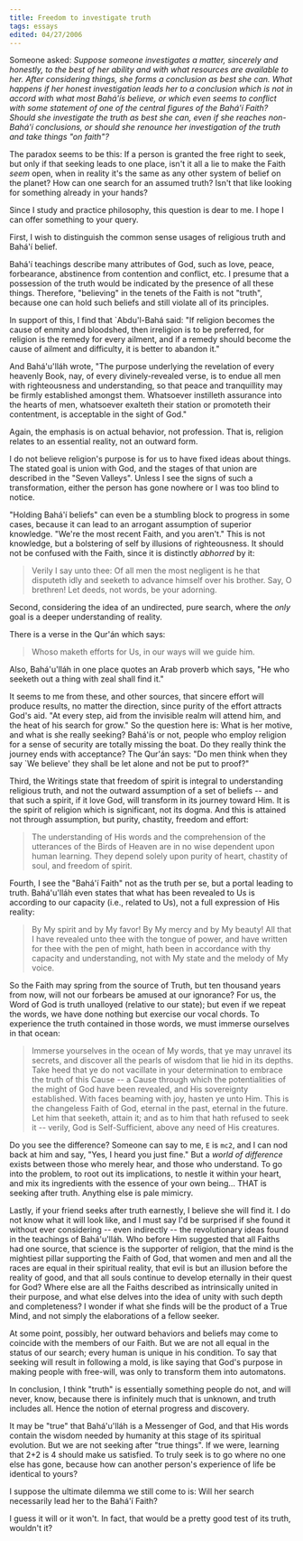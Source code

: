 ```yaml
---
title: Freedom to investigate truth
tags: essays
edited: 04/27/2006
---
```


Someone asked: *Suppose someone investigates a matter, sincerely and
honestly, to the best of her ability and with what resources are
available to her.  After considering things, she forms a conclusion as
best she can.  What happens if her honest investigation leads her to a
conclusion which is not in accord with what most Bahá'ís believe, or
which even seems to conflict with some statement of one of the central
figures of the Bahá'í Faith?  Should she investigate the truth as best
she can, even if she reaches non-Bahá'í conclusions, or should she
renounce her investigation of the truth and take things "on faith"?*

The paradox seems to be this: If a person is granted the free right to
seek, but only if that seeking leads to one place, isn't it all a lie to
make the Faith *seem* open, when in reality it's the same as any other
system of belief on the planet?  How can one search for an assumed
truth?  Isn't that like looking for something already in your hands?

Since I study and practice philosophy, this question is dear to me.  I
hope I can offer something to your query.

First, I wish to distinguish the common sense usages of religious truth
and Bahá'í belief.

Bahá'í teachings describe many attributes of God, such as love, peace,
forbearance, abstinence from contention and conflict, etc.  I presume
that a possession of the truth would be indicated by the presence of all
these things.  Therefore, "believing" in the tenets of the Faith is not
"truth", because one can hold such beliefs and still violate all of its
principles.

In support of this, I find that `Abdu'l-Bahá said: "If religion becomes
the cause of enmity and bloodshed, then irreligion is to be preferred,
for religion is the remedy for every ailment, and if a remedy should
become the cause of ailment and difficulty, it is better to abandon it."

And Bahá'u'lláh wrote, "The purpose underlying the revelation of every
heavenly Book, nay, of every divinely-revealed verse, is to endue all
men with righteousness and understanding, so that peace and tranquillity
may be firmly established amongst them.  Whatsoever instilleth assurance
into the hearts of men, whatsoever exalteth their station or promoteth
their contentment, is acceptable in the sight of God."

Again, the emphasis is on actual behavior, not profession.  That is,
religion relates to an essential reality, not an outward form.

I do not believe religion's purpose is for us to have fixed ideas about
things.  The stated goal is union with God, and the stages of that union
are described in the "Seven Valleys".  Unless I see the signs of such a
transformation, either the person has gone nowhere or I was too blind to
notice.

"Holding Bahá'í beliefs" can even be a stumbling block to progress in
some cases, because it can lead to an arrogant assumption of superior
knowledge.  "We're the most recent Faith, and you aren't."  This is not
knowledge, but a bolstering of self by illusions of righteousness.  It
should not be confused with the Faith, since it is distinctly *abhorred*
by it:

> Verily I say unto thee: Of all men the most negligent is he that
> disputeth idly and seeketh to advance himself over his brother. Say, O
> brethren!  Let deeds, not words, be your adorning.

Second, considering the idea of an undirected, pure search, where the
*only* goal is a deeper understanding of reality.

There is a verse in the Qur'án which says:

> Whoso maketh efforts for Us, in our ways will we guide him.

Also, Bahá'u'lláh in one place quotes an Arab proverb which says, "He
who seeketh out a thing with zeal shall find it."

It seems to me from these, and other sources, that sincere effort will
produce results, no matter the direction, since purity of the effort
attracts God's aid.  "At every step, aid from the invisible realm will
attend him, and the heat of his search for grow."  So the question here
is: What is her motive, and what is she really seeking?  Bahá'ís or not,
people who employ religion for a sense of security are totally missing
the boat.  Do they really think the journey ends with acceptance?  The
Qur'án says: "Do men think when they say `We believe' they shall be let
alone and not be put to proof?"

Third, the Writings state that freedom of spirit is integral to
understanding religious truth, and not the outward assumption of a set
of beliefs -- and that such a spirit, if it love God, will transform in
its journey toward Him.  It is the spirit of religion which is
significant, not its dogma.  And this is attained not through
assumption, but purity, chastity, freedom and effort:

> The understanding of His words and the comprehension of the utterances
> of the Birds of Heaven are in no wise dependent upon human learning.
> They depend solely upon purity of heart, chastity of soul, and freedom
> of spirit.

Fourth, I see the "Bahá'í Faith" not as the truth per se, but a portal
leading to truth.  Bahá'u'lláh even states that what has been revealed
to Us is according to our capacity (i.e., related to Us), not a full
expression of His reality:

> By My spirit and by My favor!  By My mercy and by My beauty!  All that
> I have revealed unto thee with the tongue of power, and have written
> for thee with the pen of might, hath been in accordance with thy
> capacity and understanding, not with My state and the melody of My
> voice.

So the Faith may spring from the source of Truth, but ten thousand years
from now, will not our forbears be amused at our ignorance?  For us, the
Word of God is truth unalloyed (relative to our state); but even if we
repeat the words, we have done nothing but exercise our vocal chords.
To experience the truth contained in those words, we must immerse
ourselves in that ocean:

> Immerse yourselves in the ocean of My words, that ye may unravel its
> secrets, and discover all the pearls of wisdom that lie hid in its
> depths.  Take heed that ye do not vacillate in your determination to
> embrace the truth of this Cause -- a Cause through which the
> potentialities of the might of God have been revealed, and His
> sovereignty established.  With faces beaming with joy, hasten ye unto
> Him.  This is the changeless Faith of God, eternal in the past,
> eternal in the future.  Let him that seeketh, attain it; and as to him
> that hath refused to seek it -- verily, God is Self-Sufficient, above
> any need of His creatures.

Do you see the difference?  Someone can say to me, `E` is `mc2`, and I can
nod back at him and say, "Yes, I heard you just fine."  But a *world of
difference* exists between those who merely hear, and those who
understand.  To go into the problem, to root out its implications, to
nestle it within your heart, and mix its ingredients with the essence of
your own being... THAT is seeking after truth.  Anything else is pale
mimicry.

Lastly, if your friend seeks after truth earnestly, I believe she will
find it.  I do not know what it will look like, and I must say I'd be
surprised if she found it without ever considering -- even indirectly --
the revolutionary ideas found in the teachings of Bahá'u'lláh.  Who
before Him suggested that all Faiths had one source, that science is the
supporter of religion, that the mind is the mightiest pillar supporting
the Faith of God, that women and men and all the races are equal in
their spiritual reality, that evil is but an illusion before the reality
of good, and that all souls continue to develop eternally in their quest
for God?  Where else are all the Faiths described as intrinsically
united in their purpose, and what else delves into the idea of unity
with such depth and completeness?  I wonder if what she finds will be
the product of a True Mind, and not simply the elaborations of a fellow
seeker.

At some point, possibly, her outward behaviors and beliefs may come to
coincide with the members of our Faith.  But we are not all equal in the
status of our search; every human is unique in his condition.  To say
that seeking will result in following a mold, is like saying that God's
purpose in making people with free-will, was only to transform them into
automatons.

In conclusion, I think "truth" is essentially something people do not,
and will never, know, because there is infinitely much that is unknown,
and truth includes all.  Hence the notion of eternal progress and
discovery.

It may be "true" that Bahá'u'lláh is a Messenger of God, and that His
words contain the wisdom needed by humanity at this stage of its
spiritual evolution.  But we are not seeking after "true things".  If we
were, learning that 2+2 is 4 should make us satisfied.  To truly seek is
to go where no one else has gone, because how can another person's
experience of life be identical to yours?

I suppose the ultimate dilemma we still come to is: Will her search
necessarily lead her to the Bahá'í Faith?

I guess it will or it won't.  In fact, that would be a pretty good test
of its truth, wouldn't it?


